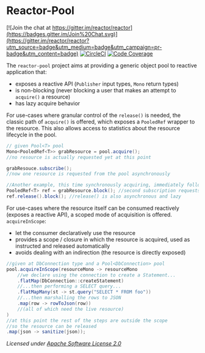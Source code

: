 # Reactor-Pool

[![Join the chat at https://gitter.im/reactor/reactor](https://badges.gitter.im/Join%20Chat.svg)](https://gitter.im/reactor/reactor?utm_source=badge&utm_medium=badge&utm_campaign=pr-badge&utm_content=badge)
[![CircleCI](https://circleci.com/gh/reactor/reactor-pool.svg?style=svg)](https://circleci.com/gh/reactor/reactor-pool)
[![Code Coverage](https://codecov.io/gh/reactor/reactor-pool/graph/badge.svg)](https://codecov.io/gh/reactor/reactor-pool)

The `reactor-pool` project aims at providing a generic object pool to reactive application that:
 - exposes a reactive API (`Publisher` input types, `Mono` return types)
 - is non-blocking (never blocking a user that makes an attempt to `acquire()` a resource)
 - has lazy acquire behavior

For use-cases where granular control of the `release()` is needed, the classic path of `acquire()` is offered, which exposes a `PooledRef` wrapper to the resource. This also allows access to statistics about the resource lifecycle in the pool.

```java
// given Pool<T> pool
Mono<PooledRef<T>> grabResource = pool.acquire();
//no resource is actually requested yet at this point

grabResouce.subscribe();
//now one resource is requested from the pool asynchronously

//Another example, this time synchronously acquiring, immediately followed up by a release:
PooledRef<T> ref = grabResource.block(); //second subscription requests a second resource
ref.release().block(); //release() is also asynchronous and lazy
```

For use-cases where the resource itself can be consumed reactively (exposes a reactive API), a scoped mode of acquisition is offered. `acquireInScope`:
 - let the consumer declaratively use the resource
 - provides a scope / closure in which the resource is acquired, used as instructed and released automatically
 - avoids dealing with an indirection (the resource is directly exposed)

```java
//given at DbConnection type and a Pool<DbConnection> pool
pool.acquireInScope(resourceMono -> resourceMono
    //we declare using the connection to create a Statement...
    .flatMap(DbConnection::createStatement)
    //...then performing a SELECT query...
    .flatMapMany(st -> st.query("SELECT * FROM foo"))
    //...then marshalling the rows to JSON
    .map(row -> rowToJson(row))
    //(all of which need the live resource)
)
//at this point the rest of the steps are outside the scope
//so the resource can be released
.map(json -> sanitize(json));
```

_Licensed under [Apache Software License 2.0](www.apache.org/licenses/LICENSE-2.0)_